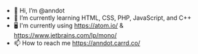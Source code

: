 - 👋 Hi, I’m @anndot
- 🌱 I’m currently learning HTML, CSS, PHP, JavaScript, and C++
- 🖥️ I'm currently using https://atom.io/ & https://www.jetbrains.com/lp/mono/
- 📫 How to reach me https://anndot.carrd.co/

<!---
anndot/anndot is a ✨ special ✨ repository because its `README.md` (this file) appears on your GitHub profile.
You can click the Preview link to take a look at your changes.
--->
